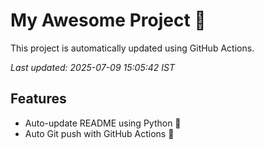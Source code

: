 # My Awesome Project 🚀

This project is automatically updated using GitHub Actions.

_Last updated: 2025-07-09 15:05:42 IST_

## Features
- Auto-update README using Python 🐍
- Auto Git push with GitHub Actions 🤖
